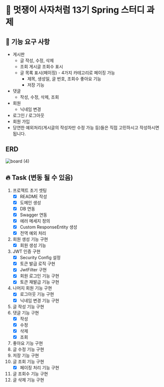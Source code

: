 # 🦁 멋쟁이 사자처럼 13기 Spring 스터디 과제



## 📌 기능 요구 사항
- 게시판
    - 글 작성, 수정, 삭제
    - 조회 게시글 조회수 표시
    - 글 목록 표시(페이징) - 4가지 카테고리로 페이징 가능
      - 제목, 생성일, 글 번호, 조회수 좋아요 기능
      - 저장 기능
- 댓글
  - 작성, 수정, 삭제, 조회 
- 회원
  - 닉네임 변경
- 로그인 / 로그아웃 
- 회원 가입
- 당연한 예외처리(게시글의 작성자만 수정 가능 등)들은 직접 고민하시고 작성하시면 됩니다.


## ERD

![board (4)](https://github.com/user-attachments/assets/d2480e1e-d121-48ac-a06b-8a3afc11ecb2)



## 🔥 Task (변동 될 수 있음)
1. 프로젝트 초기 셋팅
   - [x] README 작성
   - [x] 도메인 생성
   - [x] DB 연동
   - [x] Swagger 연동
   - [x] 에러 메세지 정의
   - [x] Custom ResponseEntity 생성
   - [x] 전역 예외 처리
2. 회원 생성 기능 구현
   - [x] 회원 생성 기능
3. JWT 인증 구현
   - [x] Security Config 설정
   - [x] 토큰 발급 로직 구현
   - [x] JwtFilter 구현
   - [x] 회원 로그인 기능 구현
   - [x] 토큰 재발급 기능 구현
4. 나머지 회원 기능 구현
    - [x] 로그아웃 기능 구현
    - [x] 닉네임 변경 기능 구현
5. 글 작성 기능 구현
6. 댓글 기능 구현
   - [x] 작성
   - [x] 수정
   - [x] 삭제
   - [x] 조회
7. 좋아요 기능 구현
8. 글 수정 기능 구현
8. 저장 기능 구현
9. 글 조회 기능 구현
   - [x] 페이징 처리 기능 구현
10. 글 조회수 기능 구현
11. 글 삭제 기능 구현